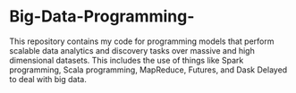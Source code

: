 # Big-Data-Programming-
This repository contains my code for programming models that perform scalable data analytics and discovery tasks over massive and high dimensional datasets. This includes the use of things like Spark programming, Scala programming, MapReduce, Futures, and Dask Delayed to deal with big data.
